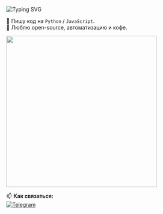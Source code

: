 ![Typing SVG](https://readme-typing-svg.herokuapp.com/?font=Fira+Code&pause=1000&width=435&lines=Привет!;Я+—+nousway;Добро+пожаловать+в+мой+репозиторий!)

🚀 Пишу код на `Python` / `JavaScript`.  
🎯 Люблю open-source, автоматизацию и кофе.  

<img src="https://media.giphy.com/media/v1.Y2lkPTc5MGI3NjExZ2k2ZzI4M2M1eGwycDBhNDZleDVhY3N1N21lMXlqZ3ozOTdnMmp4YSZlcD12MV9naWZzX3RyZW5kaW5nJmN0PWc/tHIRLHtNwxpjIFqPdV/giphy.gif?raw=true&auto=1" width="400">

📫 **Как связаться:**  
[![Telegram](https://img.shields.io/badge/-Telegram-26A5E4?logo=telegram)](https://t.me/tsm_ai)  
